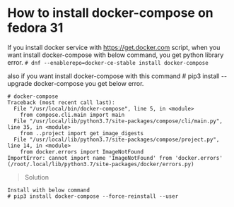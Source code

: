 # How to install docker-compose on fedora 31
If you install docker service with https://get.docker.com script, when you want install docker-compose
with below command, you get python library error.
``` # dnf --enablerepo=docker-ce-stable install docker-compose ```

also if you want install docker-compose with this command # pip3 install --upgrade docker-compose
you get below error.
```
# docker-compose
Traceback (most recent call last):
  File "/usr/local/bin/docker-compose", line 5, in <module>
    from compose.cli.main import main
  File "/usr/local/lib/python3.7/site-packages/compose/cli/main.py", line 35, in <module>
    from ..project import get_image_digests
  File "/usr/local/lib/python3.7/site-packages/compose/project.py", line 14, in <module>
    from docker.errors import ImageNotFound
ImportError: cannot import name 'ImageNotFound' from 'docker.errors' (/root/.local/lib/python3.7/site-packages/docker/errors.py)
```

> Solution
```
Install with below command
# pip3 install docker-compose --force-reinstall --user
```

